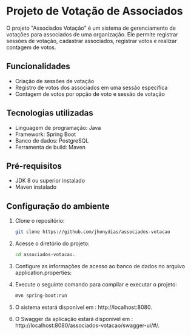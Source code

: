 # Projeto de Votação de Associados

O projeto "Associados Votação" é um sistema de gerenciamento de votações para associados de uma organização. Ele permite registrar sessões de votação, cadastrar associados, registrar votos e realizar contagem de votos.

## Funcionalidades

- Criação de sessões de votação
- Registro de votos dos associados em uma sessão específica
- Contagem de votos por opção de voto e sessão de votação

## Tecnologias utilizadas

- Linguagem de programação: Java
- Framework: Spring Boot
- Banco de dados: PostgreSQL
- Ferramenta de build: Maven

## Pré-requisitos

- JDK 8 ou superior instalado
- Maven instalado

## Configuração do ambiente

1. Clone o repositório:

   ```bash
   git clone https://github.com/jhonydias/associados-votacao
2. Acesse o diretório do projeto:

   ```bash
   cd associados-votacao. 
   
3. Configure as informações de acesso ao banco de dados no arquivo application.properties:
4. Execute o seguinte comando para compilar e executar o projeto:

   ```bash
   mvn spring-boot:run
5. O sistema estará disponível em : http://localhost:8080.
6. O Swagger da aplicação estará disponível em : http://localhost:8080/associados-votacao/swagger-ui/#/.
